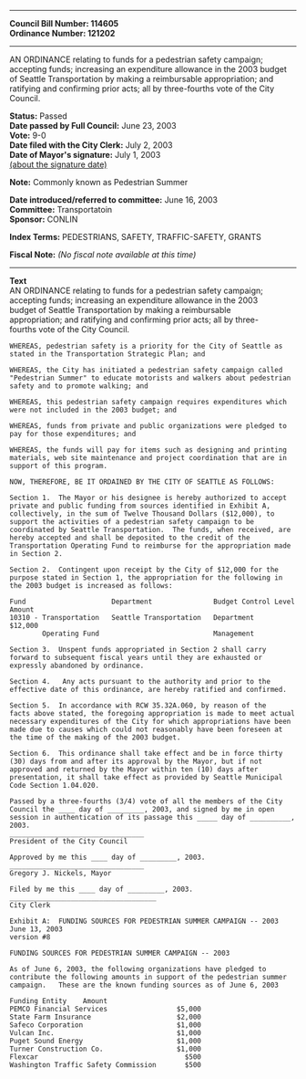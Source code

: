 * * * * *  
  
**Council Bill Number: [](#h0)[](#h2)114605**   
**Ordinance Number: 121202**  
  
* * * * *  
  
AN ORDINANCE relating to funds for a pedestrian safety campaign; accepting funds; increasing an expenditure allowance in the 2003 budget of Seattle Transportation by making a reimbursable appropriation; and ratifying and confirming prior acts; all by three-fourths vote of the City Council.  
  
**Status:** Passed   
**Date passed by Full Council:** June 23, 2003   
**Vote:** 9-0   
**Date filed with the City Clerk:** July 2, 2003   
**Date of Mayor's signature:** July 1, 2003   
[(about the signature date)](/~public/approvaldate.htm)   
  
**Note:** Commonly known as Pedestrian Summer  
  
  
**Date introduced/referred to committee:** June 16, 2003   
**Committee:** Transportatoin   
**Sponsor:** CONLIN   
  
**Index Terms:** PEDESTRIANS, SAFETY, TRAFFIC-SAFETY, GRANTS  
  
**Fiscal Note:** *(No fiscal note available at this time)*  
  
* * * * *  
  
**Text**  
    AN ORDINANCE relating to funds for a pedestrian safety campaign;  
    accepting funds; increasing an expenditure allowance in the 2003  
    budget of Seattle Transportation by making a reimbursable  
    appropriation; and ratifying and confirming prior acts; all by three-  
    fourths vote of the City Council.  
  
    WHEREAS, pedestrian safety is a priority for the City of Seattle as  
    stated in the Transportation Strategic Plan; and  
  
    WHEREAS, the City has initiated a pedestrian safety campaign called  
    "Pedestrian Summer" to educate motorists and walkers about pedestrian  
    safety and to promote walking; and  
  
    WHEREAS, this pedestrian safety campaign requires expenditures which  
    were not included in the 2003 budget; and  
  
    WHEREAS, funds from private and public organizations were pledged to  
    pay for those expenditures; and  
  
    WHEREAS, the funds will pay for items such as designing and printing  
    materials, web site maintenance and project coordination that are in  
    support of this program.  
  
    NOW, THEREFORE, BE IT ORDAINED BY THE CITY OF SEATTLE AS FOLLOWS:  
  
    Section 1.  The Mayor or his designee is hereby authorized to accept  
    private and public funding from sources identified in Exhibit A,  
    collectively, in the sum of Twelve Thousand Dollars ($12,000), to  
    support the activities of a pedestrian safety campaign to be  
    coordinated by Seattle Transportation.  The funds, when received, are  
    hereby accepted and shall be deposited to the credit of the  
    Transportation Operating Fund to reimburse for the appropriation made  
    in Section 2.  
  
    Section 2.  Contingent upon receipt by the City of $12,000 for the  
    purpose stated in Section 1, the appropriation for the following in  
    the 2003 budget is increased as follows:  
  
    Fund                     Department               Budget Control Level  Amount  
    10310 - Transportation   Seattle Transportation   Department           $12,000  
            Operating Fund                            Management  
  
    Section 3.  Unspent funds appropriated in Section 2 shall carry  
    forward to subsequent fiscal years until they are exhausted or  
    expressly abandoned by ordinance.  
  
    Section 4.   Any acts pursuant to the authority and prior to the  
    effective date of this ordinance, are hereby ratified and confirmed.  
  
    Section 5.  In accordance with RCW 35.32A.060, by reason of the  
    facts above stated, the foregoing appropriation is made to meet actual  
    necessary expenditures of the City for which appropriations have been  
    made due to causes which could not reasonably have been foreseen at  
    the time of the making of the 2003 budget.  
  
    Section 6.  This ordinance shall take effect and be in force thirty  
    (30) days from and after its approval by the Mayor, but if not  
    approved and returned by the Mayor within ten (10) days after  
    presentation, it shall take effect as provided by Seattle Municipal  
    Code Section 1.04.020.  
  
    Passed by a three-fourths (3/4) vote of all the members of the City  
    Council the ____ day of _________, 2003, and signed by me in open  
    session in authentication of its passage this _____ day of __________,  
    2003.  
    _________________________________  
    President of the City Council  
  
    Approved by me this ____ day of _________, 2003.  
    _________________________________  
    Gregory J. Nickels, Mayor  
  
    Filed by me this ____ day of _________, 2003.  
    ____________________________________  
    City Clerk  
  
    Exhibit A:  FUNDING SOURCES FOR PEDESTRIAN SUMMER CAMPAIGN -- 2003  
    June 13, 2003  
    version #8  
  
    FUNDING SOURCES FOR PEDESTRIAN SUMMER CAMPAIGN -- 2003  
  
    As of June 6, 2003, the following organizations have pledged to  
    contribute the following amounts in support of the pedestrian summer  
    campaign.   These are the known funding sources as of June 6, 2003  
  
    Funding Entity    Amount  
    PEMCO Financial Services                 $5,000  
    State Farm Insurance                     $2,000  
    Safeco Corporation                       $1,000  
    Vulcan Inc.                              $1,000  
    Puget Sound Energy                       $1,000  
    Turner Construction Co.                  $1,000  
    Flexcar                                    $500  
    Washington Traffic Safety Commission       $500  
